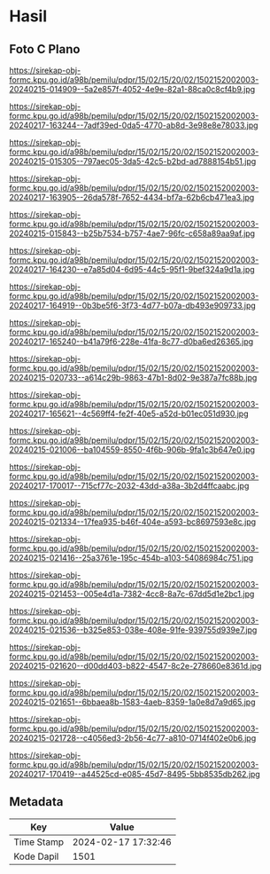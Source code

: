 # Hasil

## Foto C Plano

https://sirekap-obj-formc.kpu.go.id/a98b/pemilu/pdpr/15/02/15/20/02/1502152002003-20240215-014909--5a2e857f-4052-4e9e-82a1-88ca0c8cf4b9.jpg

https://sirekap-obj-formc.kpu.go.id/a98b/pemilu/pdpr/15/02/15/20/02/1502152002003-20240217-163244--7adf39ed-0da5-4770-ab8d-3e98e8e78033.jpg

https://sirekap-obj-formc.kpu.go.id/a98b/pemilu/pdpr/15/02/15/20/02/1502152002003-20240215-015305--797aec05-3da5-42c5-b2bd-ad7888154b51.jpg

https://sirekap-obj-formc.kpu.go.id/a98b/pemilu/pdpr/15/02/15/20/02/1502152002003-20240217-163905--26da578f-7652-4434-bf7a-62b6cb471ea3.jpg

https://sirekap-obj-formc.kpu.go.id/a98b/pemilu/pdpr/15/02/15/20/02/1502152002003-20240215-015843--b25b7534-b757-4ae7-96fc-c658a89aa9af.jpg

https://sirekap-obj-formc.kpu.go.id/a98b/pemilu/pdpr/15/02/15/20/02/1502152002003-20240217-164230--e7a85d04-6d95-44c5-95f1-9bef324a9d1a.jpg

https://sirekap-obj-formc.kpu.go.id/a98b/pemilu/pdpr/15/02/15/20/02/1502152002003-20240217-164919--0b3be5f6-3f73-4d77-b07a-db493e909733.jpg

https://sirekap-obj-formc.kpu.go.id/a98b/pemilu/pdpr/15/02/15/20/02/1502152002003-20240217-165240--b41a79f6-228e-41fa-8c77-d0ba6ed26365.jpg

https://sirekap-obj-formc.kpu.go.id/a98b/pemilu/pdpr/15/02/15/20/02/1502152002003-20240215-020733--a614c29b-9863-47b1-8d02-9e387a7fc88b.jpg

https://sirekap-obj-formc.kpu.go.id/a98b/pemilu/pdpr/15/02/15/20/02/1502152002003-20240217-165621--4c569ff4-fe2f-40e5-a52d-b01ec051d930.jpg

https://sirekap-obj-formc.kpu.go.id/a98b/pemilu/pdpr/15/02/15/20/02/1502152002003-20240215-021006--ba104559-8550-4f6b-906b-9fa1c3b647e0.jpg

https://sirekap-obj-formc.kpu.go.id/a98b/pemilu/pdpr/15/02/15/20/02/1502152002003-20240217-170017--715cf77c-2032-43dd-a38a-3b2d4ffcaabc.jpg

https://sirekap-obj-formc.kpu.go.id/a98b/pemilu/pdpr/15/02/15/20/02/1502152002003-20240215-021334--17fea935-b46f-404e-a593-bc8697593e8c.jpg

https://sirekap-obj-formc.kpu.go.id/a98b/pemilu/pdpr/15/02/15/20/02/1502152002003-20240215-021416--25a3761e-195c-454b-a103-54086984c751.jpg

https://sirekap-obj-formc.kpu.go.id/a98b/pemilu/pdpr/15/02/15/20/02/1502152002003-20240215-021453--005e4d1a-7382-4cc8-8a7c-67dd5d1e2bc1.jpg

https://sirekap-obj-formc.kpu.go.id/a98b/pemilu/pdpr/15/02/15/20/02/1502152002003-20240215-021536--b325e853-038e-408e-91fe-939755d939e7.jpg

https://sirekap-obj-formc.kpu.go.id/a98b/pemilu/pdpr/15/02/15/20/02/1502152002003-20240215-021620--d00dd403-b822-4547-8c2e-278660e8361d.jpg

https://sirekap-obj-formc.kpu.go.id/a98b/pemilu/pdpr/15/02/15/20/02/1502152002003-20240215-021651--6bbaea8b-1583-4aeb-8359-1a0e8d7a9d65.jpg

https://sirekap-obj-formc.kpu.go.id/a98b/pemilu/pdpr/15/02/15/20/02/1502152002003-20240215-021728--c4056ed3-2b56-4c77-a810-0714f402e0b6.jpg

https://sirekap-obj-formc.kpu.go.id/a98b/pemilu/pdpr/15/02/15/20/02/1502152002003-20240217-170419--a44525cd-e085-45d7-8495-5bb8535db262.jpg


## Metadata

| Key        | Value               |
| ---------- | ------------------- |
| Time Stamp | 2024-02-17 17:32:46 |
| Kode Dapil | 1501                |



